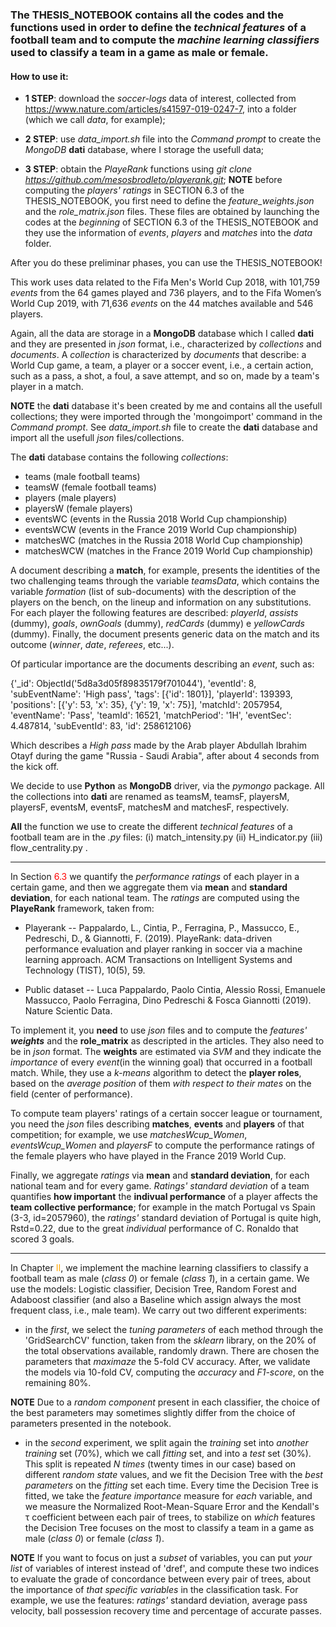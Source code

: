 ### The THESIS_NOTEBOOK contains all the codes and the functions used in order to define the *technical features* of a football team and to compute the *machine learning classifiers* used to classify a team in a game as male or female.

#### How to use it:

- **1 STEP**: download the *soccer-logs* data of interest, collected from https://www.nature.com/articles/s41597-019-0247-7, into a folder (which we call *data*, for example);

- **2 STEP**: use *data_import.sh* file into the *Command prompt* to create the *MongoDB* **dati** database, where I storage the usefull data;

- **3 STEP**: obtain the *PlayeRank* functions using *git clone https://github.com/mesosbrodleto/playerank.git*; **NOTE** before computing the *players' ratings* in SECTION 6.3 of the THESIS_NOTEBOOK, you first need to define the *feature_weights.json* and the *role_matrix.json* files. These files are obtained by launching the codes at the *beginning* of SECTION 6.3 of the THESIS_NOTEBOOK and they use the information of *events*, *players* and *matches* into the *data* folder. 

After you do these preliminar phases, you can use the THESIS_NOTEBOOK!

This work uses data related to the Fifa Men's World Cup 2018, with 101,759 *events* from the 64 games played and 736 players, and to the Fifa Women’s World Cup 2019, with 71,636 *events* on the 44 matches available and 546 players.  

Again, all the data are storage in a **MongoDB** database which I called **dati** and they are presented in *json* format, i.e., characterized by *collections* and *documents*. 
A *collection* is characterized by *documents* that describe: a World Cup game, a team, a player or a soccer event, i.e., a certain action, such as a pass, a shot, a foul, a save attempt, and so on, made by a team's player in a match.


**NOTE** the **dati** database it's been created by me and contains all the usefull collections; they were imported through the 'mongoimport' command in the *Command prompt*. See *data_import.sh* file to create the **dati** database and import all the usefull *json* files/collections.


The **dati** database contains the following *collections*:
- teams (male football teams)
- teamsW (female football teams)
- players (male players)
- playersW (female players)
- eventsWC (events in the Russia 2018 World Cup championship)
- eventsWCW (events in the France 2019 World Cup championship)
- matchesWC (matches in the Russia 2018 World Cup championship)
- matchesWCW (matches in the France 2019 World Cup championship)


A document describing a **match**, for example, presents the identities of the two challenging teams through the variable *teamsData*, which contains the variable *formation* (list of sub-documents) with the description of the players on the bench, on the lineup and information on any substitutions. 
For each player the following features are described: *playerId*, *assists* (dummy), *goals*, *ownGoals* (dummy), *redCards* (dummy) e *yellowCards* (dummy). Finally, the document presents generic data on the match and its outcome (*winner*, *date*, *referees*, etc...).

Of particular importance are the documents describing an *event*, such as:

{'_id': ObjectId('5d8a3d05f89835179f701044'),
 'eventId': 8,
 'subEventName': 'High pass',
 'tags': [{'id': 1801}],
 'playerId': 139393,
 'positions': [{'y': 53, 'x': 35}, {'y': 19, 'x': 75}],
 'matchId': 2057954,
 'eventName': 'Pass',
 'teamId': 16521,
 'matchPeriod': '1H',
 'eventSec': 4.487814,
 'subEventId': 83,
 'id': 258612106}

Which describes a *High pass* made by the Arab player Abdullah Ibrahim Otayf during the game "Russia - Saudi Arabia", after about 4 seconds from the kick off.  

We decide to use **Python** as **MongoDB** driver, via the *pymongo* package. All the collections into **dati** are renamed as teamsM, teamsF, playersM, playersF, eventsM, eventsF, matchesM and matchesF, respectively.

**All** the function we use to create the different *technical features* of a football team are in the *.py* files: (i) match_intensity.py (ii) H_indicator.py (iii) flow_centrality.py . 

---

In Section <font color="red">6.3</font> we quantify the *performance ratings* of each player in a certain game, and then we aggregate them via **mean** and **standard deviation**, for each national team. The *ratings* are computed using the **PlayeRank** framework, taken from:

- Playerank -- Pappalardo, L., Cintia, P., Ferragina, P., Massucco, E., Pedreschi, D., & Giannotti, F. (2019). PlayeRank: data-driven performance evaluation and player ranking in soccer via a machine learning approach. ACM Transactions on Intelligent Systems and Technology (TIST), 10(5), 59.

- Public dataset -- Luca Pappalardo, Paolo Cintia, Alessio Rossi, Emanuele Massucco, Paolo Ferragina, Dino Pedreschi & Fosca Giannotti (2019). Nature Scientic Data.

To implement it, you **need** to use *json* files and to compute the *features' **weights*** and the **role_matrix** as descripted in the articles. They also need to be in *json* format. The **weights** are estimated via *SVM* and they indicate the *importance* of every *event*(in the winning goal) that occurred in a football match. While, they use a *k-means* algorithm to detect the **player roles**, based on the *average position* of them *with respect to their mates* on the field (center of performance).

To compute team players' ratings of a certain soccer league or tournament, you need the *json* files describing **matches**, **events** and **players** of that competition; for example, we use *matchesWcup_Women*, *eventsWcup_Women* and *playersF* to compute the performance ratings of the female players who have played in the France 2019 World Cup.  

Finally, we aggregate *ratings* via **mean** and **standard deviation**, for each national team and for every game. 
*Ratings' standard deviation* of a team quantifies **how important** the **indivual performance** of a player affects the **team collective performance**; for example in the match Portugal vs Spain (3-3, id=2057960), the *ratings'* standard deviation of Portugal is quite high, Rstd=0.22, due to the great *individual* performance of C. Ronaldo that scored 3 goals.  

---

In Chapter <font color=orange>II</font>, we implement the machine learning classifiers to classify a football team as male (*class 0*) or female (*class 1*), in a certain game. We use the models: Logistic classifier, Decision Tree, Random Forest and Adaboost classifier (and also a Baseline which assign always the most frequent class, i.e., male team). We carry out two different experiments:

- in the *first*, we select the *tuning parameters* of each method through the 'GridSearchCV' function, taken from the *sklearn* library, on the 20% of the total observations available, randomly drawn. There are chosen the parameters that *maximaze* the 5-fold CV accuracy. After, we validate the models via 10-fold CV, computing the *accuracy* and *F1-score*, on the remaining 80%.

**NOTE** Due to a *random component* present in each classifier, the choice of the best parameters may sometimes slightly differ from the choice of parameters presented in the notebook.

- in the *second* experiment, we split again the *training* set into *another training* set (70%), which we call *fitting* set, and into a *test* set (30%). This split is repeated *N times* (twenty times in our case) based on different *random state* values, and we fit the Decision Tree with the *best parameters* on the *fitting* set each time. Every time the Decision Tree is fitted, we take the *feature importance* measure for *each* variable, and we measure the Normalized Root-Mean-Square Error and the Kendall's τ coefficient between each pair of trees, to stabilize on *which* features the Decision Tree focuses on the most to classify a team in a game as male (*class 0*) or female (*class 1*).

**NOTE** If you want to focus on just a *subset* of variables, you can put *your list* of variables of interest instead of 'dref', and compute these two indices to evaluate the grade of concordance between every pair of trees, about the importance of *that specific variables* in the classification task. For example, we use the features: *ratings'* standard deviation, average pass velocity, ball possession recovery time and percentage of accurate passes.



